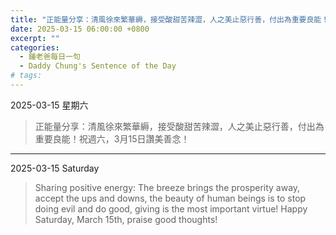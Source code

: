```yaml
---
title: "正能量分享：清風徐來繁華縟，接受酸甜苦辣澀，人之美止惡行善，付出為重要良能！祝週六，3月15日讚美善念！ <br> Sharing positive energy: The breeze brings the prosperity away, accept the ups and downs, the beauty of human beings is to stop doing evil and do good, giving is the most important virtue! Happy Saturday, March 15th, praise good thoughts!"
date: 2025-03-15 06:00:00 +0800
excerpt: ""
categories:
  - 鍾老爸每日一句
  - Daddy Chung's Sentence of the Day
# tags:
---
```


2025-03-15 星期六

> 正能量分享：清風徐來繁華縟，接受酸甜苦辣澀，人之美止惡行善，付出為重要良能！祝週六，3月15日讚美善念！

---

2025-03-15 Saturday

> Sharing positive energy: The breeze brings the prosperity away, accept the ups and downs, the beauty of human beings is to stop doing evil and do good, giving is the most important virtue! Happy Saturday, March 15th, praise good thoughts!
